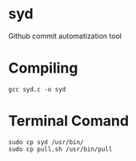# syd
Github commit automatization tool

# Compiling 

    gcc syd.c -o syd
    
# Terminal Comand

    sudo cp syd /usr/bin/
    sudo cp pull.sh /usr/bin/pull
